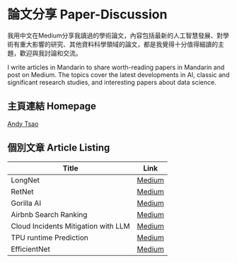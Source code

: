 # 論文分享 Paper-Discussion
我用中文在Medium分享我讀過的學術論文，內容包括最新的人工智慧發展、對學術有重大影響的研究、其他資料科學領域的論文，都是我覺得十分值得細讀的主題，歡迎與我討論和交流。

I write articles in Mandarin to share worth-reading papers in Mandarin and post on Medium.  The topics cover the latest developments in AI, classic and significant research studies, and interesting papers about data science.
## 主頁連結 Homepage
[Andy Tsao](https://medium.com/@andy94729)

## 個別文章 Article Listing
| Title | Link |
|----------|------|
| LongNet    | [Medium](https://medium.com/@andy94729/%E8%AB%96%E6%96%87%E7%A0%94%E8%A8%8E-longnet-scaling-transformers-to-1-000-000-000-tokens-2e817943184e) |
| RetNet     | [Medium](https://medium.com/@andy94729/%E8%AB%96%E6%96%87%E7%A0%94%E8%A8%8E-retentive-network-a-successor-to-transformer-for-large-language-models-3891be79833b) |
| Gorilla AI | [Medium](https://medium.com/@andy94729/%E8%AB%96%E6%96%87%E7%A0%94%E8%A8%8E-gorilla-large-language-model-connected-with-massive-apis-60f18c59b6ba) |
| Airbnb Search Ranking | [Medium](https://medium.com/@andy94729/%E8%AB%96%E6%96%87%E7%A0%94%E8%A8%8E-real-time-personalization-using-embeddings-for-search-ranking-at-airbnb-%E4%B8%8A-748d5831de05) |
| Cloud Incidents Mitigation with LLM | [Medium](https://medium.com/@andy94729/%E8%AB%96%E6%96%87%E7%A0%94%E8%A8%8E-recommending-root-cause-and-mitigation-steps-for-cloud-incidents-using-large-language-models-34bed0c5ccf3) |
| TPU runtime Prediction | [Medium](https://medium.com/@andy94729/%E8%AB%96%E6%96%87%E7%A0%94%E8%A8%8E-a-learned-performance-model-for-tensor-processing-units-fbb3ce98df26) |
| EfficientNet | [Medium](https://medium.com/@andy94729/%E8%AB%96%E6%96%87%E7%A0%94%E8%A8%8E-efficientnet-rethinking-model-scaling-for-convolutional-neural-networks-2c63204147d1) |



